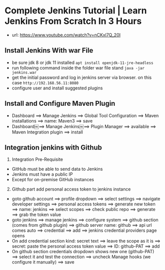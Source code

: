 # Complete Jenkins Tutorial | Learn Jenkins From Scratch In 3 Hours 
- url: https://www.youtube.com/watch?v=nCKxl7Q_20I 

## Install Jenkins With war File
- be sure jdk 8 or jdk 11 installed
`apt install openjdk-11-jre-headless`
- run following command inside the folder war file stand
`java -jar jenkins.war`
- get the initial password and log in jenkins server via browser. on this case
`http://192.168.56.11:8080`
- configure user and install suggested plugins

## Install and Configure Maven Plugin
- Dashboard ==> Manage Jenkins ==> Global Tool Configuration ==> Maven installations ==> name: Maven3 
==> save
- Dashboard￼==> Manage Jenkins￼==> Plugin Manager ==> available ==> Maven Integration plugin ==> install

## Integration jenkins with Github

1. Integration Pre-Requisite
- GitHub must be able to send data to Jenkins
- Jenkins must have a public IP 
- Except for on-premise GitHub instances 

2. Github part add personal access token to jenkins instance
- goto github account ==> profile dropdown ==> select settings ==> navigate developer settings ==> personal access tokens ==> generate new token ==> name: jenkins ==> 
select scopes ==> check public repo ==> generate ==> grab the token value
- goto jenkins ==> manage jenkins ==> configure system ==> github section (comes from github plugin) ==> github server name: github ==> api url comes auto ==> credential 
==> add ==> jenkins credential providers page opens
- On add credential section kind: secret text ==> leave the scope as it is ==> secret: paste the personal access token value ==> ID: github-PAT ==> add
- On github section credentials dropdown shows new one (github-PAT) ==> select it and test the connection ==> uncheck Manage hooks (we configure it manually) ==> save